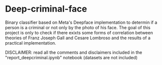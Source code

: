 # Deep-criminal-face

Binary classifier based on Meta's Deepface implementation to determin if a person is a criminal or not only by the photo of his face. The goal of this project is only to check if there exixts some forms of correlation between theories of Franz Joseph Gall and Cesare Lombroso and the results of a practical implementation.

DISCLAIMER: read all the comments and disclaimers included in the "report_deepcriminal.ipynb" notebook (datasets are not included)
